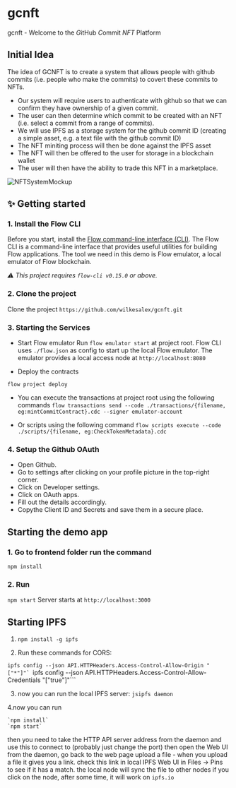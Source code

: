 # gcnft
gcnft - Welcome to the *G*itHub *C*ommit *NFT* Platform


## Initial Idea
The idea of GCNFT is to create a system that allows people with github commits (i.e. people who make the commits) to covert these commits to NFTs.

* Our system will require users to authenticate with github so that we can confirm they have ownership of a given commit.
* The user can then determine which commit to be created with an NFT (i.e. select a commit from a range of commits).
* We will use IPFS as a storage system for the github commit ID (creating a simple asset, e.g. a text file with the github commit ID)
* The NFT miniting process will then be done against the IPFS asset
* The NFT will then be offered to the user for storage in a blockchain wallet
* The user will then have the ability to trade this NFT in a marketplace.





![NFTSystemMockup](https://user-images.githubusercontent.com/1847652/112325267-711db280-8cab-11eb-9b85-ffe5a96263b7.png)

## ✨ Getting started

### 1. Install the Flow CLI

Before you start, install the [Flow command-line interface (CLI)](https://docs.onflow.org/flow-cli).
The Flow CLI is a command-line interface that provides useful utilities for building Flow applications. The tool we need in this demo is Flow emulator, a local emulator of Flow blockchain.

_⚠️ This project requires `flow-cli v0.15.0` or above._

### 2. Clone the project

Clone the project
```https://github.com/wilkesalex/gcnft.git```


### 3. Starting the Services

- Start Flow emulator
Run `flow emulator start` at project root. Flow CLI uses `./flow.json` as config to start up the local Flow emulator.
The emulator provides a local access node at `http://localhost:8080`

- Deploy the contracts

```flow project deploy```

- You can execute the transactions at project root using the following commands
`flow transactions send --code ./transactions/{filename, eg:mintCommitContract}.cdc --signer emulator-account`

- Or scripts using the following command 
`flow scripts execute --code ./scripts/{filename, eg:CheckTokenMetadata}.cdc`

### 4. Setup the Github OAuth

- Open Github.
- Go to settings after clicking on your profile picture in the top-right corner.
- Click on Developer settings.
- Click on OAuth apps.
- Fill out the details accordingly.
- Copythe Client ID and Secrets and save them in a secure place.

## Starting the demo app

### 1. Go to frontend folder run the command

```npm install```

### 2. Run 

```npm start```
Server starts at `http://localhost:3000`

## Starting IPFS

1. ```npm install -g ipfs```

2. Run these commands for CORS:

```ipfs config --json API.HTTPHeaders.Access-Control-Allow-Origin "["*"]"`
```ipfs config --json API.HTTPHeaders.Access-Control-Allow-Credentials "["true"]"```

3. now you can run the local IPFS server:
```jsipfs daemon```

4.now you can run 

    `npm install`
    `npm start`
then you need to take the HTTP API server address from the daemon and use this to connect to (probably just change the port)
then open the Web UI from the daemon, go back to the web page
upload a file - when you upload a file it gives you a link. check this link in local IPFS Web UI in Files -> Pins to see if it has a match. the local node will sync the file to other nodes
if you click on the node, after some time, it will work on `ipfs.io`